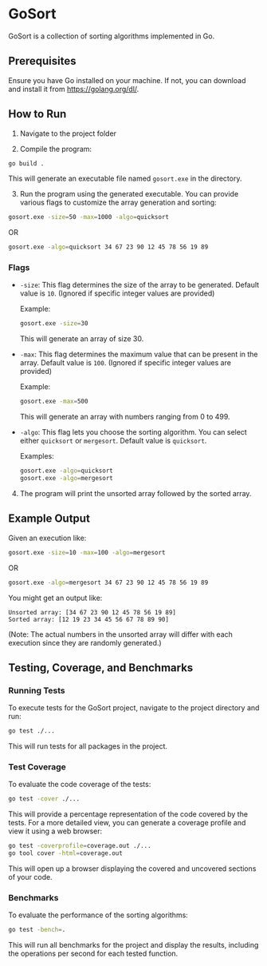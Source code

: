 # GoSort

GoSort is a collection of sorting algorithms implemented in Go.

## Prerequisites

Ensure you have Go installed on your machine. If not, you can download and install it from https://golang.org/dl/.

## How to Run

1. Navigate to the project folder

2. Compile the program:

``` bash
go build .
```

This will generate an executable file named `gosort.exe` in the directory.

3. Run the program using the generated executable. You can provide various flags to customize the array generation and sorting:

``` bash
gosort.exe -size=50 -max=1000 -algo=quicksort
```

OR

``` bash
gosort.exe -algo=quicksort 34 67 23 90 12 45 78 56 19 89
```

### Flags

- `-size`: This flag determines the size of the array to be generated. Default value is `10`. (Ignored if specific integer values are provided)

  Example:

  ``` bash
  gosort.exe -size=30
  ```

  This will generate an array of size 30.

- `-max`: This flag determines the maximum value that can be present in the array. Default value is `100`. (Ignored if specific integer values are provided)

  Example:

  ``` bash
  gosort.exe -max=500
  ```

  This will generate an array with numbers ranging from 0 to 499.

- `-algo`: This flag lets you choose the sorting algorithm. You can select either `quicksort` or `mergesort`. Default value is `quicksort`.

  Examples:

  ``` bash
  gosort.exe -algo=quicksort
  gosort.exe -algo=mergesort
  ```

4. The program will print the unsorted array followed by the sorted array.

## Example Output

Given an execution like:

``` bash
gosort.exe -size=10 -max=100 -algo=mergesort
```

OR

``` bash
gosort.exe -algo=mergesort 34 67 23 90 12 45 78 56 19 89
```

You might get an output like:

```
Unsorted array: [34 67 23 90 12 45 78 56 19 89]
Sorted array: [12 19 23 34 45 56 67 78 89 90]
```

(Note: The actual numbers in the unsorted array will differ with each execution since they are randomly generated.)

## Testing, Coverage, and Benchmarks

### Running Tests

To execute tests for the GoSort project, navigate to the project directory and run:

``` bash
go test ./...
```

This will run tests for all packages in the project.

### Test Coverage

To evaluate the code coverage of the tests:

``` bash
go test -cover ./...
```

This will provide a percentage representation of the code covered by the tests. For a more detailed view, you can generate a coverage profile and view it using a web browser:

``` bash
go test -coverprofile=coverage.out ./...
go tool cover -html=coverage.out
```

This will open up a browser displaying the covered and uncovered sections of your code.

### Benchmarks

To evaluate the performance of the sorting algorithms:

``` bash
go test -bench=.
```

This will run all benchmarks for the project and display the results, including the operations per second for each tested function.